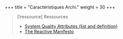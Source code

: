 +++
title = "Caractéristiques Archi."
weight = 30
+++

> [!ressource] Ressources
> - [System Quality Attributes (list and definition)](https://github.com/joelparkerhenderson/system-quality-attributes)
> - [The Reactive Manifesto](https://www.reactivemanifesto.org/fr)

